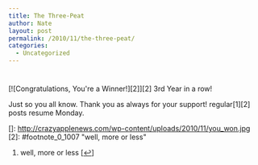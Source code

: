 ```yaml
---
title: The Three-Peat
author: Nate
layout: post
permalink: /2010/11/the-three-peat/
categories:
  - Uncategorized
---
```

# 

[![Congratulations, You're a Winner!][2]][2]
3rd Year in a row!

Just so you all know. Thank you as always for your support! regular[1][2] posts resume Monday. 

 []: http://crazyapplenews.com/wp-content/uploads/2010/11/you_won.jpg
 [2]: #footnote_0_1007 "well, more or less"

1.  well, more or less [[↩][3]]

 [3]: #identifier_0_1007